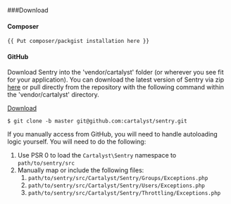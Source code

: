 ###Download

#### Composer

	{{ Put composer/packgist installation here }}

#### GitHub
Download Sentry into the 'vendor/cartalyst' folder (or wherever you see fit for your application). You can download the latest version of Sentry via zip [here](https://github.com/cartalyst/sentry) or pull directly from the repository with the following command within the 'vendor/cartalyst' directory.

[Download](https://github.com/cartalyst/sentry/zipball/master)

    $ git clone -b master git@github.com:cartalyst/sentry.git

If you manually access from GitHub, you will need to handle autoloading logic yourself. You will need to do the following:

1. Use PSR 0 to load the `Cartalyst\Sentry` namespace to `path/to/sentry/src`
2. Manually map or include the following files:
   1. `path/to/sentry/src/Cartalyst/Sentry/Groups/Exceptions.php`
   2. `path/to/sentry/src/Cartalyst/Sentry/Users/Exceptions.php`
   3. `path/to/sentry/src/Cartalyst/Sentry/Throttling/Exceptions.php`